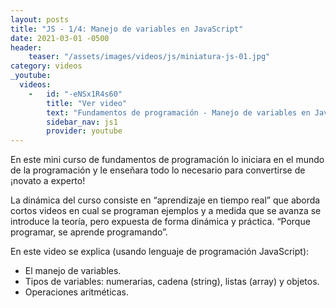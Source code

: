 ```yaml
---
layout: posts
title: "JS - 1/4: Manejo de variables en JavaScript"
date: 2021-03-01 -0500
header:
    teaser: "/assets/images/videos/js/miniatura-js-01.jpg"
category: videos
_youtube: 
  videos:
    -   id: "-eNSx1R4s60"
        title: "Ver video"
        text: "Fundamentos de programación - Manejo de variables en JavaScript" 
        sidebar_nav: js1
        provider: youtube
---
```


En este mini curso de fundamentos de programación lo iniciara en el mundo de la programación y le enseñara todo lo necesario para convertirse de ¡novato a experto! 

La dinámica del curso consiste en “aprendizaje en tiempo real” que aborda cortos videos en cual se programan ejemplos y a medida que se avanza se introduce la teoría, pero expuesta de forma dinámica y práctica. “Porque programar, se aprende programando”.  

En este video se explica (usando lenguaje de programación JavaScript):
- El manejo de variables.
- Tipos de variables: numerarias, cadena (string), listas (array) y objetos.
- Operaciones aritméticas. 

